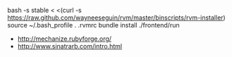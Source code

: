 
bash -s stable < <(curl -s https://raw.github.com/wayneeseguin/rvm/master/binscripts/rvm-installer)
source ~/.bash_profile
. .rvmrc
bundle install
./frontend/run


* http://mechanize.rubyforge.org/
* http://www.sinatrarb.com/intro.html
